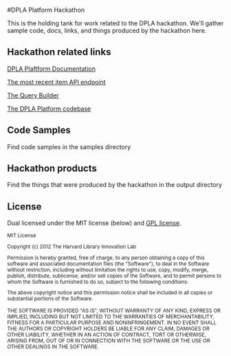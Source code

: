 #DPLA Platform Hackathon

This is the holding tank for work related to the DPLA hackathon. We'll gather sample code, docs, links, and things produced by the hackathon here.

## Hackathon related links

[DPLA Plaftform Documentation](http://dp.la/dev/wiki/Documentation)

[The most recent item API endpoint](http://api.dp.la/dev/item/)

[The Query Builder](http://apps.dp.la/dev/query-builder/)

[The DPLA Platform codebase](https://github.com/dpla)

## Code Samples

Find code samples in the samples directory

## Hackathon products

Find the things that were produced by the hackathon in the output directory

## License

Dual licensed under the MIT license (below) and [GPL license](http://www.gnu.org/licenses/gpl-3.0.html).

<small>
MIT License

Copyright (c) 2012 The Harvard Library Innovation Lab

Permission is hereby granted, free of charge, to any person obtaining a copy of this software and associated documentation files (the "Software"), to deal in the Software without restriction, including without limitation the rights to use, copy, modify, merge, publish, distribute, sublicense, and/or sell copies of the Software, and to permit persons to whom the Software is furnished to do so, subject to the following conditions:

The above copyright notice and this permission notice shall be included in all copies or substantial portions of the Software.

THE SOFTWARE IS PROVIDED "AS IS", WITHOUT WARRANTY OF ANY KIND, EXPRESS OR IMPLIED, INCLUDING BUT NOT LIMITED TO THE WARRANTIES OF MERCHANTABILITY, FITNESS FOR A PARTICULAR PURPOSE AND NONINFRINGEMENT. IN NO EVENT SHALL THE AUTHORS OR COPYRIGHT HOLDERS BE LIABLE FOR ANY CLAIM, DAMAGES OR OTHER LIABILITY, WHETHER IN AN ACTION OF CONTRACT, TORT OR OTHERWISE, ARISING FROM, OUT OF OR IN CONNECTION WITH THE SOFTWARE OR THE USE OR OTHER DEALINGS IN THE SOFTWARE.
</small>